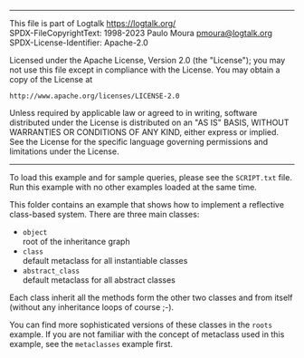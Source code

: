 ________________________________________________________________________

This file is part of Logtalk <https://logtalk.org/>  
SPDX-FileCopyrightText: 1998-2023 Paulo Moura <pmoura@logtalk.org>  
SPDX-License-Identifier: Apache-2.0

Licensed under the Apache License, Version 2.0 (the "License");
you may not use this file except in compliance with the License.
You may obtain a copy of the License at

    http://www.apache.org/licenses/LICENSE-2.0

Unless required by applicable law or agreed to in writing, software
distributed under the License is distributed on an "AS IS" BASIS,
WITHOUT WARRANTIES OR CONDITIONS OF ANY KIND, either express or implied.
See the License for the specific language governing permissions and
limitations under the License.
________________________________________________________________________


To load this example and for sample queries, please see the `SCRIPT.txt`
file. Run this example with no other examples loaded at the same time.

This folder contains an example that shows how to implement a reflective
class-based system. There are three main classes:

- `object`  
	root of the inheritance graph
- `class`  
	default metaclass for all instantiable classes
- `abstract_class`  
	default metaclass for all abstract classes

Each class inherit all the methods form the other two classes and from 
itself (without any inheritance loops of course ;-).

You can find more sophisticated versions of these classes in the `roots`
example. If you are not familiar with the concept of metaclass used in
this example, see the `metaclasses` example first.
